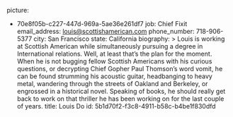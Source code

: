 picture:
  - 70e8f05b-c227-447d-969a-5ae36e261df7
job: Chief Fixit
email_address: louis@scottishamerican.com
phone_number: 718-906-5377
city: San Francisco
state: California
biography: >
  Louis is working at Scottish American while simultaneously pursuing a degree in International
  relations. Well, at least that’s the plan for the moment. When he is not bugging fellow Scottish
  Americans with his curious questions, or decrypting Chief Gopher Paul Thomson’s word vomit, he can
  be found strumming his acoustic guitar, headbanging to heavy metal, wandering through the streets of
  Oakland and Berkeley, or engrossed in a historical novel. Speaking of books, he should really get
  back to work on that thriller he has been working on for the last couple of years.
title: Louis Do
id: 5b1d70f2-f3c8-4911-b58c-b4be1f830dfd
